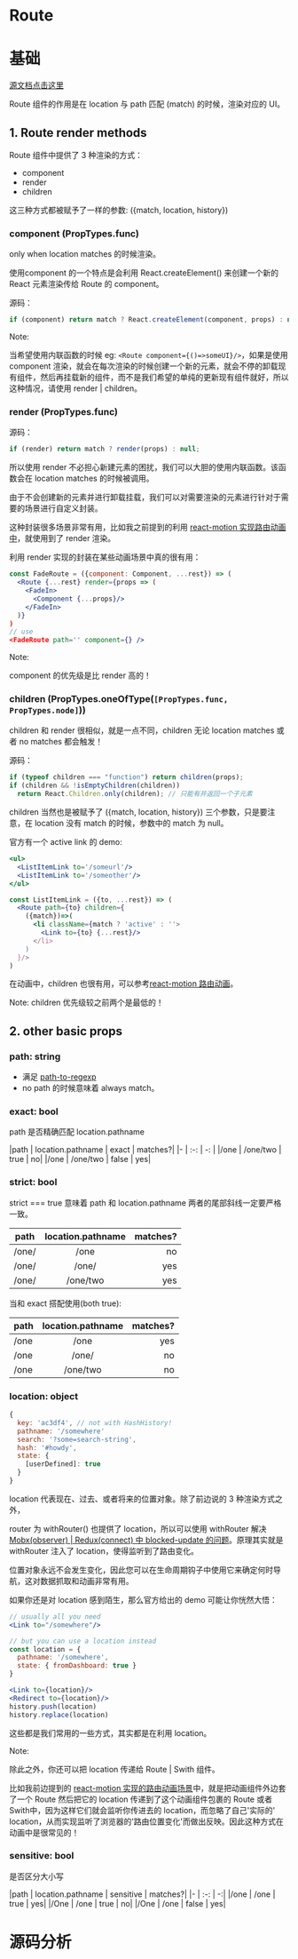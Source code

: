 # Route

# 基础

[源文档点击这里][1]

Route 组件的作用是在 location 与 path 匹配 (match) 的时候，渲染对应的 UI。

## 1. Route render methods

Route 组件中提供了 3 种渲染的方式：

* component
* render
* children

这三种方式都被赋予了一样的参数: ({match, location, history})

### component (PropTypes.func)

only when location matches 的时候渲染。

使用component 的一个特点是会利用 React.createElement() 来创建一个新的 React 元素渲染传给 Route 的 component。

源码：

```jsx
if (component) return match ? React.createElement(component, props) : null;
```

Note:

当希望使用内联函数的时候 eg: ```<Route component={()=>someUI}/>```，如果是使用 component 渲染，就会在每次渲染的时候创建一个新的元素，就会不停的卸载现有组件，然后再挂载新的组件，而不是我们希望的单纯的更新现有组件就好，所以这种情况，请使用 render | children。

### render (PropTypes.func)

源码：

```jsx
if (render) return match ? render(props) : null;
```

所以使用 render 不必担心新建元素的困扰，我们可以大胆的使用内联函数。该函数会在 location matches 的时候被调用。

由于不会创建新的元素并进行卸载挂载，我们可以对需要渲染的元素进行针对于需要的场景进行自定义封装。

这种封装很多场景非常有用，比如我之前提到的利用 [react-motion 实现路由动画中][2]，就使用到了 render 渲染。

利用 render 实现的封装在某些动画场景中真的很有用：

```jsx
const FadeRoute = ({component: Component, ...rest}) => (
  <Route {...rest} render={props => (
    <FadeIn>
      <Component {...props}/>
    </FadeIn>
  )}
)
// use
<FadeRoute path='' component={} />
```
Note: 

component 的优先级是比 render 高的！

### children (PropTypes.oneOfType(```[PropTypes.func, PropTypes.node]```))

children 和 render 很相似，就是一点不同，children 无论 location matches 或者 no matches 都会触发！

源码：

```jsx
if (typeof children === "function") return children(props);
if (children && !isEmptyChildren(children))
  return React.Children.only(children); // 只能有并返回一个子元素
```

children 当然也是被赋予了 ({match, location, history}) 三个参数，只是要注意，在 location 没有 match 的时候，参数中的 match 为 null。

官方有一个 active link 的 demo:

```jsx
<ul>
  <ListItemLink to='/someurl'/>
  <ListItemLink to='/someother'/>
</ul>

const ListItemLink = ({to, ...rest}) => (
  <Route path={to} children={
    ({match})=>(
      <li className={match ? 'active' : ''>
        <Link to={to} {...rest}/>
      </li>
    )
  }/>
)
```

在动画中，children 也很有用，可以参考[react-motion 路由动画][3]。

Note: children 优先级较之前两个是最低的！

## 2. other basic props

### path: string

* 满足 [path-to-regexp][4]
* no path 的时候意味着 always match。

### exact: bool

path 是否精确匹配 location.pathname

|path | location.pathname | exact | matches?|
|- | :-: | -: |
|/one | /one/two | true | no|
|/one | /one/two | false |  yes|

### strict: bool

strict === true 意味着 path 和 location.pathname 两者的尾部斜线一定要严格一致。

|path | location.pathname | matches?|
|- | :-: | -: |
|/one/ | /one | no|
|/one/ | /one/ | yes|
|/one/ | /one/two | yes|

当和 exact 搭配使用(both true):

|path | location.pathname | matches?|
|- | :-: | -: |
|/one | /one | yes|
|/one | /one/ | no|
|/one | /one/two | no|

### location: object

```jsx
{
  key: 'ac3df4', // not with HashHistory!
  pathname: '/somewhere'
  search: '?some=search-string',
  hash: '#howdy',
  state: {
    [userDefined]: true
  }
}
```

location 代表现在、过去、或者将来的位置对象。除了前边说的 3 种渲染方式之外，

router 为 withRouter() 也提供了 location，所以可以使用 withRouter 解决 [Mobx(observer) | Redux(connect) 中 blocked-update 的问题][5]。原理其实就是 withRouter 注入了 location，使得监听到了路由变化。

位置对象永远不会发生变化，因此您可以在生命周期钩子中使用它来确定何时导航，这对数据抓取和动画非常有用。

如果你还是对 location 感到陌生，那么官方给出的 demo 可能让你恍然大悟：

```jsx
// usually all you need
<Link to="/somewhere"/>

// but you can use a location instead
const location = {
  pathname: '/somewhere',
  state: { fromDashboard: true }
}

<Link to={location}/>
<Redirect to={location}/>
history.push(location)
history.replace(location)
```

这些都是我们常用的一些方式，其实都是在利用 location。

Note:

除此之外，你还可以把 location 传递给 Route | Swith 组件。

比如我前边提到的 [react-motion 实现的路由动画场景][2]中，就是把动画组件外边套了一个 Route 然后把它的 location 传递到了这个动画组件包裹的 Route 或者 Swith中，因为这样它们就会监听你传进去的 location，而忽略了自己'实际的' location，从而实现监听了浏览器的'路由位置变化'而做出反映。因此这种方式在动画中是很常见的！

### sensitive: bool

是否区分大小写

|path | location.pathname | sensitive | matches?|
|- | :-: | -:|
|/one | /one | true | yes|
|/One | /one | true | no|
|/One | /one | false | yes|

# 源码分析




[1]: https://reacttraining.com/react-router/web/api/Route
[2]: https://github.com/cbbfcd/all-of-javascript/blob/master/%E5%BC%80%E6%BA%90%E9%A1%B9%E7%9B%AE/react-router-motion/src/lib/TransitionRoute.js
[3]: https://github.com/cbbfcd/all-of-javascript/blob/master/%E5%BC%80%E6%BA%90%E9%A1%B9%E7%9B%AE/react-router-motion/src/lib/TransitionSwitch.js
[4]: https://github.com/pillarjs/path-to-regexp
[5]: https://github.com/ReactTraining/react-router/blob/master/packages/react-router/docs/guides/blocked-updates.md